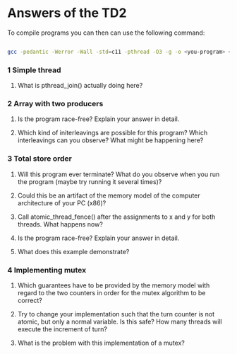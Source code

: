 # Answers of the TD2

To compile programs you can then can use the following command:

```bash

gcc -pedantic -Werror -Wall -std=c11 -pthread -O3 -g -o <you-program> <your-c11-code>

```

### 1 Simple thread
1. What is pthread_join() actually doing here?

### 2 Array with two producers
1. Is the program race-free? Explain your answer in detail.

2. Which kind of initerleavings are possible for this program? Which interleavings can you observe? What might be happening here?

### 3 Total store order
1. Will this program ever terminate? What do you observe when you run the program (maybe try running it several times)?

2. Could this be an artifact of the memory model of the computer architecture of your PC (x86)?

3. Call atomic_thread_fence() after the assignments to x and y for both threads. What happens now?

4. Is the program race-free? Explain your answer in detail.

5. What does this example demonstrate?

### 4 Implementing mutex
1. Which guarantees have to be provided by the memory model with regard to the two counters in order for the mutex algorithm to be correct?

2. Try to change your implementation such that the turn counter is not atomic, but only a normal variable. Is this safe? How many threads will execute the increment of turn?

3. What is the problem with this implementation of a mutex?